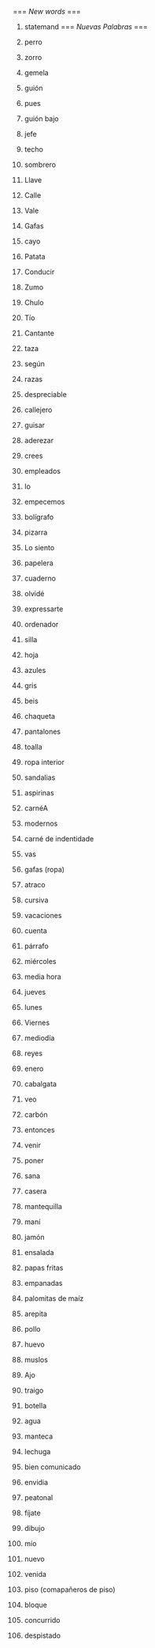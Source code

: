 === *New words* ===

1. statemand
=== *Nuevas Palabras* ===

1. perro
2. zorro
3. gemela
4. guión
5. pues
6. guión bajo
7. jefe
8. techo
9. sombrero
10. Llave
11. Calle
12. Vale
13. Gafas
14. cayo
15. Patata
16. Conducir
17. Zumo
18. Chulo
19. Tío
20. Cantante
21. taza
22. según
23. razas
24. despreciable
25. callejero
26. guisar
27. aderezar
28. crees  
29. empleados
30. lo
31. empecemos
32. bolígrafo
33. pizarra
34. Lo siento
35. papelera
36. cuaderno
37. olvidé
38. expressarte
39. ordenador
40. silla
41. hoja
42. azules
43. gris
44. beis
45. chaqueta
46. pantalones
47. toalla
48. ropa interior
49. sandalias
50. aspirinas
51. carnéA
52. modernos
53. carné de indentidade
54. vas
55. gafas (ropa)
56. atraco
57. cursiva
58. vacaciones
59. cuenta
60. párrafo
61. miércoles
62. media hora
63. jueves
64. lunes
65. Viernes
66. mediodía
67. reyes
68. enero
69. cabalgata
70. veo
71. carbón
72. entonces
73. venir
74. poner
75. sana
76. casera
77. mantequilla
78. maní
79. jamón
80. ensalada
81. papas fritas
82. empanadas
83. palomitas de maíz
84. arepita
85. pollo
86. huevo
87. muslos
88. Ajo
89. traigo
90. botella
91. agua
92. manteca
93. lechuga
94. bien comunicado
95. envidia
96. peatonal
97. fíjate
98. dibujo
99. mío
100. nuevo
101. venida
102. piso (comapañeros de piso)
103. bloque
104. concurrido
105. despistado
